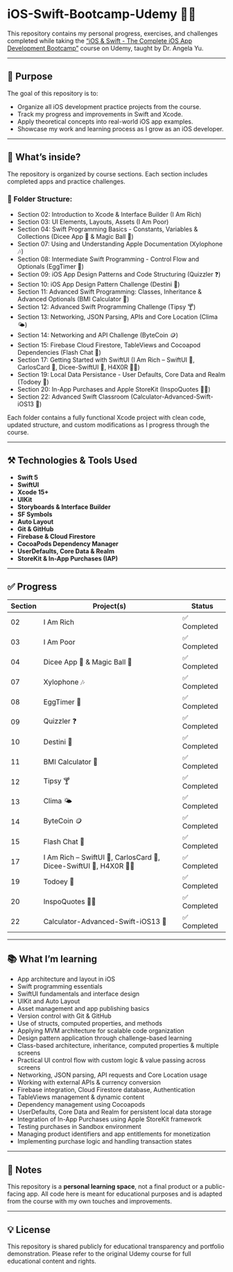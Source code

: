 # iOS-Swift-Bootcamp-Udemy 📱🚀

This repository contains my personal progress, exercises, and challenges completed while taking the [“iOS & Swift - The Complete iOS App Development Bootcamp”](https://www.udemy.com/course/ios-and-swift-the-complete-ios-app-development-bootcamp/) course on Udemy, taught by Dr. Angela Yu.

---

## 📌 Purpose

The goal of this repository is to:

- Organize all iOS development practice projects from the course.
- Track my progress and improvements in Swift and Xcode.
- Apply theoretical concepts into real-world iOS app examples.
- Showcase my work and learning process as I grow as an iOS developer.

---

## 🧠 What’s inside?

The repository is organized by course sections. Each section includes completed apps and practice challenges.

### 📁 Folder Structure:
- Section 02: Introduction to Xcode & Interface Builder (I Am Rich)
- Section 03: UI Elements, Layouts, Assets (I Am Poor)
- Section 04: Swift Programming Basics - Constants, Variables & Collections (Dicee App 🎲 & Magic Ball 🎱)
- Section 07: Using and Understanding Apple Documentation (Xylophone 🎶)
- Section 08: Intermediate Swift Programming - Control Flow and Optionals (EggTimer 🥚)
- Section 09: iOS App Design Patterns and Code Structuring (Quizzler ❓)
- Section 10: iOS App Design Pattern Challenge (Destini 🔮)
- Section 11: Advanced Swift Programming: Classes, Inheritance & Advanced Optionals (BMI Calculator 🧮)
- Section 12: Advanced Swift Programming Challenge (Tipsy 🍸)
- Section 13: Networking, JSON Parsing, APIs and Core Location (Clima 🌤️)
- Section 14: Networking and API Challenge (ByteCoin 🪙)
- Section 15: Firebase Cloud Firestore, TableViews and Cocoapod Dependencies (Flash Chat 💬)
- Section 17: Getting Started with SwiftUI (I Am Rich – SwiftUI 💎, CarlosCard 👤, Dicee-SwiftUI 🎲, H4X0R 🧑‍💻)
- Section 19: Local Data Persistance - User Defaults, Core Data and Realm (Todoey 📝)
- Section 20: In-App Purchases and Apple StoreKit (InspoQuotes 💬💸)
- Section 22: Advanced Swift Classroom (Calculator-Advanced-Swift-iOS13 🧠)

Each folder contains a fully functional Xcode project with clean code, updated structure, and custom modifications as I progress through the course.

---

## ⚒️ Technologies & Tools Used

- **Swift 5**
- **SwiftUI**
- **Xcode 15+**
- **UIKit**
- **Storyboards & Interface Builder**
- **SF Symbols**
- **Auto Layout**
- **Git & GitHub**
- **Firebase & Cloud Firestore**
- **CocoaPods Dependency Manager**
- **UserDefaults, Core Data & Realm**
- **StoreKit & In-App Purchases (IAP)**

---

## ✅ Progress

| Section | Project(s)                                                                 | Status         |
|---------|----------------------------------------------------------------------------|----------------|
| 02      | I Am Rich                                                                  | ✅ Completed    |
| 03      | I Am Poor                                                                  | ✅ Completed    |
| 04      | Dicee App 🎲 & Magic Ball 🎱                                               | ✅ Completed    |
| 07      | Xylophone 🎶                                                               | ✅ Completed    |
| 08      | EggTimer 🥚                                                                | ✅ Completed    |
| 09      | Quizzler ❓                                                                | ✅ Completed    |
| 10      | Destini 🔮                                                                 | ✅ Completed    |
| 11      | BMI Calculator 🧮                                                          | ✅ Completed    |
| 12      | Tipsy 🍸                                                                   | ✅ Completed    |
| 13      | Clima 🌤️                                                                   | ✅ Completed    |
| 14      | ByteCoin 🪙                                                                | ✅ Completed    |
| 15      | Flash Chat 💬                                                              | ✅ Completed    |
| 17      | I Am Rich – SwiftUI 💎, CarlosCard 👤, Dicee-SwiftUI 🎲, H4X0R 🧑‍💻         | ✅ Completed    |
| 19      | Todoey 📝                                                                  | ✅ Completed    |
| 20      | InspoQuotes 💬💸                                                                  | ✅ Completed    |
| 22      | Calculator-Advanced-Swift-iOS13 🧠                                         | ✅ Completed  |

---

## 📚 What I’m learning

- App architecture and layout in iOS
- Swift programming essentials
- SwiftUI fundamentals and interface design
- UIKit and Auto Layout
- Asset management and app publishing basics
- Version control with Git & GitHub
- Use of structs, computed properties, and methods
- Applying MVM architecture for scalable code organization
- Design pattern application through challenge-based learning
- Class-based architecture, inheritance, computed properties & multiple screens
- Practical UI control flow with custom logic & value passing across screens
- Networking, JSON parsing, API requests and Core Location usage
- Working with external APIs & currency conversion
- Firebase integration, Cloud Firestore database, Authentication
- TableViews management & dynamic content
- Dependency management using Cocoapods
- UserDefaults, Core Data and Realm for persistent local data storage
- Integration of In-App Purchases using Apple StoreKit framework
- Testing purchases in Sandbox environment
- Managing product identifiers and app entitlements for monetization
- Implementing purchase logic and handling transaction states

---

## 📝 Notes

This repository is a **personal learning space**, not a final product or a public-facing app. All code here is meant for educational purposes and is adapted from the course with my own touches and improvements.

---

## 💡 License

This repository is shared publicly for educational transparency and portfolio demonstration. Please refer to the original Udemy course for full educational content and rights.
